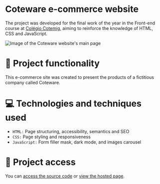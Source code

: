 # Coteware e-commerce website

The project was developed for the final work of the year in the Front-end course at [Colégio Cotemig](https://www.cotemig.com.br/), aiming to reinforce the knowledge of HTML, CSS and JavaScript.

![Image of the Coteware website's main page](https://user-images.githubusercontent.com/96635074/202935960-3afd055a-f69c-4ccd-8bd2-1a4e133089d7.png)

# 🔨 Project functionality
This e-commerce site was created to present the products of a fictitious company called Coteware.

# 💻 Technologies and techniques used 
* `HTML:` Page structuring, accessibility, semantics and SEO
* `CSS:` Page styling and responsiveness
* `JavaScript:` Form filler mask, dark mode, and images carousel

# 📁 Project access
You can [access the source code](https://github.com/ArturColen/Coteware) or [view the hosted page](https://arturcolen.github.io/Coteware/).
